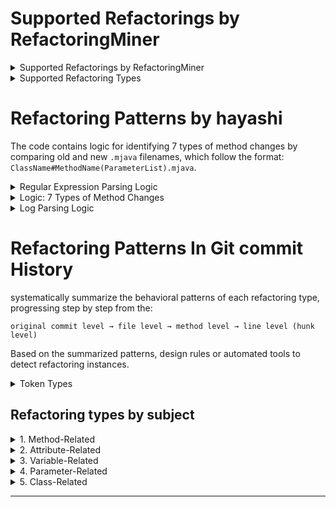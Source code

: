 # Supported Refactorings by RefactoringMiner


<details>
<summary>Supported Refactorings by RefactoringMiner</summary>

### Supported by RefactoringMiner 1.0 and newer versions
<details>
<summary>View Details</summary>

1. Extract Method  
2. Inline Method  
3. Rename Method 
4. Move Method  
5. Move Attribute  
6. Pull Up Method  
7. Pull Up Attribute  
8. Push Down Method  
9. Push Down Attribute  
10. Extract Superclass  
11. Extract Interface  
12. Move Class  
13. Rename Class  
14. Extract and Move Method  
15. Rename Package ~~Change Package (Move, Rename, Split, Merge)~~  

</details>

### Supported by RefactoringMiner 2.0 and newer versions
<details>
<summary>View Details</summary>

16. Move and Rename Class  
17. Extract Class  
18. Extract Subclass  
19. Extract Variable  
20. Inline Variable  
21. Parameterize Variable  
22. Rename Variable  
23. Rename Parameter  
24. Rename Attribute  
25. Move and Rename Attribute  
26. Replace Variable with Attribute  
27. Replace Attribute (with Attribute)  
28. Merge Variable  
29. Merge Parameter  
30. Merge Attribute  
31. Split Variable  
32. Split Parameter  
33. Split Attribute  
34. Change Variable Type  
35. Change Parameter Type  
36. Change Return Type  
37. Change Attribute Type  
38. Extract Attribute  
39. Move and Rename Method  
40. Move and Inline Method  

</details>

### Supported by RefactoringMiner 2.1 and newer versions
<details>
<summary>View Details</summary>

41. Add Method Annotation  
42. Remove Method Annotation  
43. Modify Method Annotation  
44. Add Attribute Annotation  
45. Remove Attribute Annotation  
46. Modify Attribute Annotation  
47. Add Class Annotation  
48. Remove Class Annotation  
49. Modify Class Annotation  
50. Add Parameter Annotation  
51. Remove Parameter Annotation  
52. Modify Parameter Annotation  
53. Add Variable Annotation  
54. Remove Variable Annotation  
55. Modify Variable Annotation  
56. Add Parameter  
57. Remove Parameter  
58. Reorder Parameter  
59. Add Thrown Exception Type  
60. Remove Thrown Exception Type  
61. Change Thrown Exception Type  
62. Change Method Access Modifier  

</details>

### Supported by RefactoringMiner 2.2 and newer versions
<details>
<summary>View Details</summary>

63. Change Attribute Access Modifier  
64. Encapsulate Attribute  
65. Parameterize Attribute  
66. Replace Attribute with Variable  
67. Add Method Modifier (`final`, `static`, `abstract`, `synchronized`)  
68. Remove Method Modifier (`final`, `static`, `abstract`, `synchronized`)  
69. Add Attribute Modifier (`final`, `static`, `transient`, `volatile`)  
70. Remove Attribute Modifier (`final`, `static`, `transient`, `volatile`)  
71. Add Variable Modifier (`final`)  
72. Add Parameter Modifier (`final`)  
73. Remove Variable Modifier (`final`)  
74. Remove Parameter Modifier (`final`)  
75. Change Class Access Modifier  
76. Add Class Modifier (`final`, `static`, `abstract`)  
77. Remove Class Modifier (`final`, `static`, `abstract`)  
78. Move Package  
79. Split Package  
80. Merge Package  
81. Localize Parameter  
82. Change Type Declaration Kind (`class`, `interface`, `enum`, `annotation`, `record`)  
83. Collapse Hierarchy  
84. Replace Loop with Pipeline  
85. Replace Anonymous with Lambda  

</details>

### Supported by RefactoringMiner 2.3 and newer versions
<details>
<summary>View Details</summary>

86. Merge Class  
87. Inline Attribute  
88. Replace Pipeline with Loop  

</details>

### Supported by RefactoringMiner 2.4 and newer versions
<details>
<summary>View Details</summary>

89. Split Class  
90. Split Conditional  
91. Invert Condition  
92. Merge Conditional  
93. Merge Catch  
94. Merge Method  
95. Split Method  

</details>

### Supported by RefactoringMiner 3.0 and newer versions
<details>
<summary>View Details</summary>

96. Move Code (between methods)  
97. Replace Anonymous with Class  
98. Parameterize Test (JUnit 5 @ParameterizedTest with @ValueSource)  
99. Assert Throws  
100. Replace Generic With Diamond  
101. Try With Resources  
102. Replace Conditional With Ternary  

</details>

</details>



<details>
<summary>Supported Refactoring Types</summary>

### From Fowler's book (40)
<details>
<summary>View Details</summary>

1. Extract Method  
2. Inline Method  
3. Rename Method  
4. Move Method  
5. Move Attribute  
6. Pull Up Method  
7. Pull Up Attribute  
8. Push Down Method  
9. Push Down Attribute  
10. Extract Superclass  
11. Extract Interface  
12. Move Class  
13. Rename Class  
14. Extract and Move Method  
15. Rename Package  
16. Move and Rename Class  
17. Extract Class  
18. Extract Subclass  
19. Extract Variable  
20. Inline Variable  
21. Parameterize Variable  
22. Extract Attribute  
23. Move and Rename Method  
24. Move and Inline Method  
25. Encapsulate Attribute  
26. Parameterize Attribute  
27. Move Package  
28. Split Package  
29. Merge Package  
30. Localize Parameter  
31. Collapse Hierarchy  
32. Merge Class  
33. Inline Attribute  
34. Split Class  
35. Split Conditional  
36. Invert Condition  
37. Merge Conditional  
38. Merge Method  
39. Split Method  
40. Move Code (between methods)  

</details>

### API changes (52)
<details>
<summary>View Details</summary>

1. Rename Variable  
2. Rename Parameter  
3. Rename Attribute  
4. Move and Rename Attribute  
5. Replace Variable with Attribute  
6. Replace Attribute (with Attribute)  
7. Merge Variable  
8. Merge Parameter  
9. Merge Attribute  
10. Split Variable  
11. Split Parameter  
12. Split Attribute  
13. Change Variable Type  
14. Change Parameter Type  
15. Change Return Type  
16. Change Attribute Type  
17. Add Method Annotation  
18. Remove Method Annotation  
19. Modify Method Annotation  
20. Add Attribute Annotation  
21. Remove Attribute Annotation  
22. Modify Attribute Annotation  
23. Add Class Annotation  
24. Remove Class Annotation  
25. Modify Class Annotation  
26. Add Parameter Annotation  
27. Remove Parameter Annotation  
28. Modify Parameter Annotation  
29. Add Variable Annotation  
30. Remove Variable Annotation  
31. Modify Variable Annotation  
32. Add Parameter  
33. Remove Parameter  
34. Reorder Parameter  
35. Add Thrown Exception Type  
36. Remove Thrown Exception Type  
37. Change Thrown Exception Type  
38. Change Method Access Modifier  
39. Change Attribute Access Modifier  
40. Replace Attribute with Variable  
41. Add Method Modifier (final, static, abstract, synchronized)  
42. Remove Method Modifier (final, static, abstract, synchronized)  
43. Add Attribute Modifier (final, static, transient, volatile)  
44. Remove Attribute Modifier (final, static, transient, volatile)  
45. Add Variable Modifier (final)  
46. Add Parameter Modifier (final)  
47. Remove Variable Modifier (final)  
48. Remove Parameter Modifier (final)  
49. Change Class Access Modifier  
50. Add Class Modifier (final, static, abstract)  
51. Remove Class Modifier (final, static, abstract)  
52. Change Type Declaration Kind (class, interface, enum, annotation, record)  

</details>

### Migrations (8)
<details>
<summary>View Details</summary>

1. Replace Loop with Pipeline  
2. Replace Anonymous with Lambda  
3. Replace Pipeline with Loop  
4. Merge Catch  
5. Replace Anonymous with Class  
6. Replace Generic With Diamond  
7. Try With Resources  
8. Replace Conditional With Ternary  

</details>

### Test-specific (2)
<details>
<summary>View Details</summary>

1. Parameterize Test (JUnit 5 @ParameterizedTest with @ValueSource)  
2. Assert Throws  

</details>

</details>




# Refactoring Patterns by hayashi

The code contains logic for identifying 7 types of method changes by comparing old and new `.mjava` filenames, which follow the format: `ClassName#MethodName(ParameterList).mjava`.


<details>
<summary> Regular Expression Parsing Logic</summary>

1. **Regular Expression to Match Filenames:**
   - **`FNAME_RE`** is a regular expression designed to parse filenames with the format: `ClassName#MethodName(ParameterList).mjava`.
   - **Capture Groups:**
     - `$1`: Class name.
     - `$2`: Method name.
     - `$3`: Parameter list.

   Example filename:
   ```ruby
   AnnotationSpec#private_AnnotationSpec(Builder).mjava
   ```
   Parsing result:
   - Class name: `AnnotationSpec`
   - Method name: `private_AnnotationSpec`
   - Parameter list: `Builder`

2. **`parse_fname` Function:**
   - Parses the filename using the regular expression and returns an array `[ClassName, MethodName, ParameterList]`.
   - Returns `nil` if the filename does not match.

</details>



<details>
<summary> Logic: 7 Types of Method Changes</summary>

The `process_rename` function identifies the type of method change by comparing the old filename (`old_fname`) and the new filename (`new_fname`) based on differences in their components.

#### **1. `Rename Method`: Method Renaming**
   - **Conditions:**
     - Class names are the same (`o[0] == n[0]`).
     - Parameter lists are the same (`o[2] == n[2]`).
     - Method names are different (`o[1] != n[1]`).
   - **Output Example:**
     ```
     Rename Method: 'OldMethodName' to 'NewMethodName' at 'ClassName'
     ```
   - **Corresponding RefactoringMiner Type:** Rename Method
#### **2. `Change Parameter`: Parameter Change**
   - **Conditions:**
     - Class names are the same (`o[0] == n[0]`).
     - Method names are the same (`o[1] == n[1]`).
     - Parameter lists are different (`o[2] != n[2]`).
   - **Output Example:**
     ```
     Change Parameter: 'MethodName(OldParameterList)' to 'MethodName(NewParameterList)' at 'ClassName'
     ```
   - **Corresponding RefactoringMiner Types:** Parameterize Variable, Change Parameter Type, Add Parameter, Remove Parameter, Reorder Parameter
#### **3. `Rename Method+`: Method and Parameter Change**
   - **Conditions:**
     - Class names are the same (`o[0] == n[0]`).
     - Either the method names or parameter lists are different:
       - Method names are different (`o[1] != n[1]`), or
       - Parameter lists are different (`o[2] != n[2]`).
   - **Output Example:**
     ```
     Rename Method+: 'OldMethodName(OldParameterList)' to 'NewMethodName(NewParameterList)' at 'ClassName'
     ```
   - **Corresponding RefactoringMiner Types:** Rename Method, Parameterize Variable, Change Parameter Type, Add Parameter, Remove Parameter, Reorder Parameter
#### **4. `Move Method`: Method Move**
   - **Conditions:**
     - Method names are the same (`o[1] == n[1]`).
     - Parameter lists are the same (`o[2] == n[2]`).
     - Class names are different (`o[0] != n[0]`).
   - **Output Example:**
     ```
     Move Method: 'MethodName' from 'OldClassName' to 'NewClassName'
     ```
   - **Corresponding RefactoringMiner Type:** Move Method
#### **5. `Move Method+`: Method Move with Parameter Change**
   - **Conditions:**
     - Method names are the same (`o[1] == n[1]`).
     - Parameter lists are different (`o[2] != n[2]`).
     - Class names are different (`o[0] != n[0]`).
   - **Output Example:**
     ```
     Move Method+: 'MethodName(OldParameterList)' to 'MethodName(NewParameterList)' at 'OldClassName'
     ```
   - **Corresponding RefactoringMiner Types:** Move Method, Parameterize Variable, Change Parameter Type, Add Parameter, Remove Parameter, Reorder Parameter
#### **6. `Move and Rename Method`: Move and Rename Method**
   - **Conditions:**
     - Parameter lists are the same (`o[2] == n[2]`).
     - Method names are different (`o[1] != n[1]`).
     - Class names are different (`o[0] != n[0]`).
   - **Output Example:**
     ```
     Move and Rename Method: 'OldMethodName' at 'OldClassName' to 'NewMethodName' at 'NewClassName'
     ```
   - **Corresponding RefactoringMiner Type:** Move Method, Rename Method
#### **7. `Move and Rename Method+`: Move, Rename, and Parameter Change**
   - **Conditions:**
     - All components differ:
       - Class names are different (`o[0] != n[0]`),
       - Method names are different (`o[1] != n[1]`),
       - Parameter lists are different (`o[2] != n[2]`).
   - **Output Example:**
     ```
     Move and Rename Method+: 'OldMethodName(OldParameterList)' at 'OldClassName' to 'NewMethodName(NewParameterList)' at 'NewClassName'
     ```
   - **Corresponding RefactoringMiner Types:** Move Method, Rename Method, Parameterize Variable, Change Parameter Type, Add Parameter, Remove Parameter, Reorder Parameter
</details>



<details>
<summary>Log Parsing Logic</summary>

1. **Extract Git Logs:**
   - Uses `git log` to extract Git history with options:
     - `--name-status`: Displays the rename, delete, and add status of files.
     - `-M50`: Enables 50% similarity detection for rename detection.

2. **Log Processing:**
   - Uses regular expressions to match log lines:
     - `/^n:(.*)/`: Extracts the note.
     - `/^([a-f0-9]+) (.*)/`: Extracts commit ID and log message.
     - `/^R(\d+)\t(.*?)\t(.*?)$/`: Extracts rename information, including the old filename, new filename, and similarity score.

3. **Output Format:**
   - Outputs detected types in the following format:
     ```
     NoteSummary CommitID SimilarityScore Type OldFilename NewFilename
     ```

</details>

# Refactoring Patterns In Git commit History


systematically summarize the behavioral patterns of each refactoring type, progressing step by step from the:

`original commit level → file level → method level → line level (hunk level)`

Based on the summarized patterns, design rules or automated tools to detect refactoring instances.

<details>
<summary>Token Types</summary> Token Types
	
	ABSTRACT
	AND
	AND2
	ANDAND
	ANDEQUAL
	ANNOTATION
	ANNOTATIONCOMMA
	ANNOTATIONTYPEMEMBERDECLARATIONSEMICOLON
	ARRAYINITIALIZERCOMMA
	AS
	ASM
	ASSERT
	ASSERTSTATEMENTSEMICOLON
	ASSIGN
	AUTO
	BACKQUOTELITERAL
	BACKSLASH
	BLOCKCOMMENT
	BOOLEAN
	BOOLEANLITERAL
	BREAK
	BREAKSTATEMENTSEMICOLON
	BYTE
	BooleanLiteralFactory
	CASE
	CATCH
	CHAR
	CHARLITERAL
	CLASS
	CLASSINSTANCECREATIONCOMMA
	CLASSNAME
	COLON
	COMMA
	COMMENT
	CONST
	CONSTRUCTORINVOCATIONCOMMA
	CONSTRUCTORINVOCATIONSEMICOLON
	CONTINUE
	CONTINUESTATEMENTSEMICOLON
	DECLAREDMETHODNAME
	DECREMENT
	DEF
	DEFAULT
	DEL
	DIMENSIONCOMMA
	DIVIDE
	DIVIDEDIVIDEEQUAL
	DIVIDEEQUAL
	DO
	DOSTATEMENTSEMICOLON
	DOT
	DOUBLE
	ELIF
	ELSE
	EMPTYSTATEMENTSEMICOLON
	ENDASM
	ENTRY
	ENUM
	ENUMCOMMA
	EQUAL
	EXCEPT
	EXCLUSIVEOR
	EXCLUSIVEOREQUAL
	EXPRESSIONSTATEMENTSEMICOLON
	EXTENDS
	EXTERN
	FALSE
	FALSE2
	FIELDDECLARATIONCOMMA
	FIELDDECLARATIONSEMICOLON
	FIELDNAME
	FINAL
	FINALLY
	FLOAT
	FOR
	FORCONDITIONSEMICOLON
	FORINITIALIZERCOMMA
	FORINITIALIZERSEMICOLON
	FORUPDATERCOMMA
	FROM
	FinerJavaClassToken
	FinerJavaFieldToken
	FinerJavaMethodToken
	FinerJavaRecordToken
	GLOBAL
	GOTO
	GREAT
	GREATEQUAL
	IDENTIFIER
	IF
	IMPLEMENTS
	IMPORT
	IMPORTNAME
	IN
	INCREMENT
	INSTANCEOF
	INT
	INTERFACE
	INVOKEDMETHODNAME
	IS
	JAVADOCCOMMENT
	JavaToken
	LABELNAME
	LAMBDA
	LAMBDAEXPRESSIONCOMMA
	LEFTANNOTATIONBRACKET
	LEFTANNOTATIONPAREN
	LEFTANONYMOUSCLASSBRACKET
	LEFTARRAYINITIALIZERBRACKET
	LEFTBRACKET
	LEFTCASTPAREN
	LEFTCATCHCLAUSEBRACKET
	LEFTCATCHCLAUSEPAREN
	LEFTCLASSBRACKET
	LEFTCLASSINSTANCECREATIONPAREN
	LEFTCONSTRUCTORINVOCATIONPAREN
	LEFTDOBRACKET
	LEFTDOPAREN
	LEFTENHANCEDFORBRACKET
	LEFTENHANCEDFORPAREN
	LEFTENUMBRACKET
	LEFTENUMPAREN
	LEFTFORBRACKET
	LEFTFORPAREN
	LEFTIFBRACKET
	LEFTIFPAREN
	LEFTINITIALIZERBRACKET
	LEFTLAMBDABRACKET
	LEFTLAMBDAEXPRESSIONBRACKET
	LEFTLAMBDAEXPRESSIONPAREN
	LEFTMETHODBRACKET
	LEFTMETHODINVOCATIONPAREN
	LEFTMETHODPAREN
	LEFTPAREN
	LEFTPARENTHESIZEDEXPRESSIONPAREN
	LEFTRECORDBRACKET
	LEFTRECORDPAREN
	LEFTRECORDPATTERNPAREN
	LEFTSHIFT
	LEFTSHIFTEQUAL
	LEFTSIMPLEBLOCKBRACKET
	LEFTSQUAREBRACKET
	LEFTSUPERCONSTRUCTORINVOCATIONPAREN
	LEFTSWITCHBRACKET
	LEFTSWITCHPAREN
	LEFTSYNCHRONIZEDBRACKET
	LEFTSYNCHRONIZEDPAREN
	LEFTTRYBRACKET
	LEFTTRYPAREN
	LEFTWHILEBRACKET
	LEFTWHILEPAREN
	LESS
	LESSEQUAL
	LINECOMMENT
	LINEEND
	LINEINTERRUPTION
	LONG
	LineToken
	LineType
	METHODDECLARAIONPARAMETERCOMMA
	METHODDECLARATIONSEMICOLON
	METHODDECLARATIONTHROWSCOMMA
	METHODINVOCATIONCOMMA
	METHODREFERENCE
	MINUS
	MINUSEQUAL
	MOD
	MODEQUAL
	ModifierFactory
	NATIVE
	NEW
	NONE
	NONLOCAL
	NOT
	NOT2
	NOTEQUAL
	NOTEQUAL2
	NULL
	NULL2
	NUMBERLITERAL
	OR
	OR2
	OREQUAL
	OROR
	OperatorFactory
	PACKAGE
	PACKAGENAME
	PARAMETERIZEDTYPECOMMA
	PARAMETERNAME
	PASS
	PLUS
	PLUSEQUAL
	PRIVATE
	PROTECTED
	PUBLIC
	PrimitiveTypeFactory
	QUESTION
	RAISE
	RECORD
	RECORDCOMPONENTCOMMA
	RECORDNAME
	REGISTER
	RETURN
	RETURNSTATEMENTSEMICOLON
	RIGHTANNOTATIONBRACKET
	RIGHTANNOTATIONPAREN
	RIGHTANONYMOUSCLASSBRACKET
	RIGHTARRAYINITIALIZERBRACKET
	RIGHTARROW
	RIGHTBRACKET
	RIGHTCASTPAREN
	RIGHTCATCHCLAUSEBRACKET
	RIGHTCATCHCLAUSEPAREN
	RIGHTCLASSBRACKET
	RIGHTCLASSINSTANCECREATIONPAREN
	RIGHTCONSTRUCTORINVOCATIONPAREN
	RIGHTDOBRACKET
	RIGHTDOPAREN
	RIGHTENHANCEDFORBRACKET
	RIGHTENHANCEDFORPAREN
	RIGHTENUMBRACKET
	RIGHTENUMPAREN
	RIGHTFORBRACKET
	RIGHTFORPAREN
	RIGHTIFBRACKET
	RIGHTIFPAREN
	RIGHTINITIALIZERBRACKET
	RIGHTLAMBDABRACKET
	RIGHTLAMBDAEXPRESSIONBRACKET
	RIGHTLAMBDAEXPRESSIONPAREN
	RIGHTMETHODBRACKET
	RIGHTMETHODINVOCATIONPAREN
	RIGHTMETHODPAREN
	RIGHTPAREN
	RIGHTPARENTHESIZEDEXPRESSIONPAREN
	RIGHTRECORDBRACKET
	RIGHTRECORDPAREN
	RIGHTRECORDPATTERNPAREN
	RIGHTSHIFT
	RIGHTSHIFT2
	RIGHTSHIFTEQUAL
	RIGHTSHIFTEQUAL2
	RIGHTSIMPLEBLOCKBRACKET
	RIGHTSQUAREBRACKET
	RIGHTSUPERCONSTRUCTORINVOCATIONPAREN
	RIGHTSWITCHBRACKET
	RIGHTSWITCHPAREN
	RIGHTSYNCHRONIZEDBRACKET
	RIGHTSYNCHRONIZEDPAREN
	RIGHTTRYBRACKET
	RIGHTTRYPAREN
	RIGHTWHILEBRACKET
	RIGHTWHILEPAREN
	SEMICOLON
	SHARP
	SHORT
	SIGNED
	SIZEOF
	STAR
	STAREQUAL
	STARSTAREQUAL
	STATEMENT
	STATIC
	STRICTFP
	STRINGLITERAL
	STRUCT
	SUPER
	SUPERCONSTRUCTORINVOCATIONCOMMA
	SUPERCONSTRUCTORINVOCATIONSEMICOLON
	SWITCH
	SWITCHCASEARROW
	SWITCHCASECOMMA
	SYNCHRONIZED
	TAB
	THIS
	THROW
	THROWS
	THROWSTATEMENTSEMICOLON
	TILDA
	TRANSIENT
	TRUE
	TRUE2
	TRY
	TRYRESOURCESEMICOLON
	TYPEDECLARATIONCOMMA
	TYPEDEF
	TYPENAME
	TYPEPARAMETERNAME
	UNION
	UNSIGNED
	VARIABLEDECLARATIONCOMMA
	VARIABLEDECLARATIONSTATEMENTSEMICOLON
	VARIABLENAME
	VOID
	VOLATILE
	VariableArity
	WHEN
	WHILE
	WHITESPACE
	WITH
	YIELD
	YIELDSTATEMENTSEMICOLON
</details>

## Refactoring types by subject

<details>
<summary>1. Method-Related</summary>

### 1.1 Extraction and Inlining
- Extract Method
- Inline Method
- Extract and Move Method
- Move and Inline Method
- Split Method
- Merge Method

### 1.2 Moving and Renaming
- [Move Method](./Method_Related/MoveMethod.md)
- [Rename Method](./Method_Related/RenameMethod.md)
- [Move and Rename Method](./Method_Related/MoveAndRenameMethod.md)

### 1.3 Hierarchical Adjustments
- Pull Up Method
- Push Down Method

### 1.4 Modifiers and Access Levels
- Add Method Modifier (final, static, abstract, synchronized)
- Remove Method Modifier (final, static, abstract, synchronized)
- Change Method Access Modifier

### 1.5 Annotation Adjustments
- Add Method Annotation
- Remove Method Annotation
- Modify Method Annotation

### 1.6 Exception Handling
- Add Thrown Exception Type
- Remove Thrown Exception Type
- Change Thrown Exception Type

</details>

<details>
<summary>2. Attribute-Related</summary>

### 2.1 Extraction and Inlining
- Extract Attribute
- Inline Attribute

### 2.2 Moving and Renaming
- Move Attribute
- Rename Attribute
- Move and Rename Attribute

### 2.3 Encapsulation and Parameterization
- Encapsulate Attribute
- Parameterize Attribute

### 2.4 Replacement and Merging
- Replace Attribute (with Attribute)
- Merge Attribute
- Split Attribute

### 2.5 Modifiers and Access Levels
- Add Attribute Modifier (final, static, transient, volatile)
- Remove Attribute Modifier (final, static, transient, volatile)
- Change Attribute Access Modifier

### 2.6 Annotation Adjustments
- Add Attribute Annotation
- Remove Attribute Annotation
- Modify Attribute Annotation

</details>

<details>
<summary>3. Variable-Related</summary>

### 3.1 Extraction and Inlining
- Extract Variable
- Inline Variable

### 3.2 Renaming and Localization
- Rename Variable
- Localize Parameter

### 3.3 Parameterization and Merging
- Parameterize Variable
- Replace Variable with Attribute
- Merge Variable
- Split Variable

### 3.4 Type and Modifier Changes
- Change Variable Type
- Add Variable Modifier (final)
- Remove Variable Modifier (final)

### 3.5 Annotation Adjustments
- Add Variable Annotation
- Remove Variable Annotation
- Modify Variable Annotation

</details>

<details>
<summary>4. Parameter-Related</summary>

### 4.1 Adding, Removing, and Reordering
- Add Parameter
- Remove Parameter
- Reorder Parameter

### 4.2 Renaming and Localization
- Rename Parameter
- Localize Parameter

### 4.3 Type and Modifier Changes
- Change Parameter Type
- Add Parameter Modifier (final)
- Remove Parameter Modifier (final)

### 4.4 Annotation Adjustments
- Add Parameter Annotation
- Remove Parameter Annotation
- Modify Parameter Annotation

</details>

<details>
<summary>5. Class-Related</summary>

### 5.1 Extraction and Moving
- Extract Class
- Extract Subclass
- Extract Superclass
- Extract Interface
- Move Class
- Move and Rename Class

### 5.2 Splitting and Merging
- Split Class
- Merge Class

### 5.3 Hierarchical Adjustments
- Collapse Hierarchy

### 5.4 Renaming and Replacements
- Rename Class
- Replace Anonymous with Class
- Replace Anonymous with Lambda

### 5.5 Modifiers and Access Levels
- Add Class Modifier (final, static, abstract)
- Remove Class Modifier (final, static, abstract)
- Change Class Access Modifier

### 5.6 Annotation Adjustments
- Add Class Annotation
- Remove Class Annotation
- Modify Class Annotation

### 5.7 Type Declaration Changes
- Change Type Declaration Kind (class, interface, enum, annotation, record)

</details>




--- 



